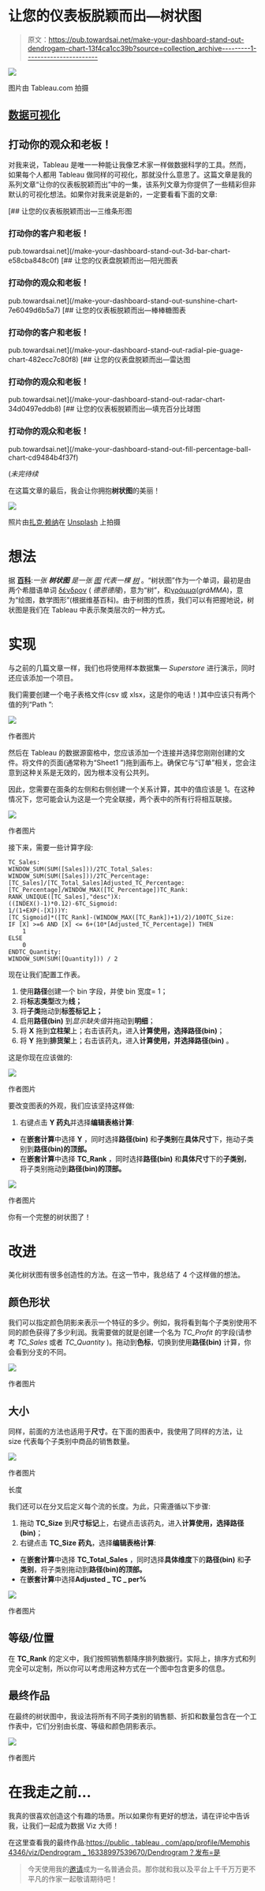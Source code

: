 # 让您的仪表板脱颖而出—树状图

> 原文：<https://pub.towardsai.net/make-your-dashboard-stand-out-dendrogam-chart-13f4ca1cc39b?source=collection_archive---------1----------------------->

![](img/023522d6b6e149276f5b41995032d306.png)

图片由 Tableau.com 拍摄

## [数据可视化](https://towardsai.net/p/category/data-visualization)

## 打动你的观众和老板！

对我来说，Tableau 是唯一一种能让我像艺术家一样做数据科学的工具。然而，如果每个人都用 Tableau 做同样的可视化，那就没什么意思了。这篇文章是我的系列文章“让你的仪表板脱颖而出”中的一集，该系列文章为你提供了一些精彩但非默认的可视化想法。如果你对我来说是新的，一定要看看下面的文章:

[](/make-your-dashboard-stand-out-3d-bar-chart-e58cba848c0f) [## 让您的仪表板脱颖而出—三维条形图

### 打动你的客户和老板！

pub.towardsai.net](/make-your-dashboard-stand-out-3d-bar-chart-e58cba848c0f) [](/make-your-dashboard-stand-out-sunshine-chart-7e6049d6b5a7) [## 让您的仪表盘脱颖而出—阳光图表

### 打动你的观众和老板！

pub.towardsai.net](/make-your-dashboard-stand-out-sunshine-chart-7e6049d6b5a7) [](/make-your-dashboard-stand-out-radial-pie-guage-chart-482ecc7c80f8) [## 让您的仪表板脱颖而出—棒棒糖图表

### 打动你的客户和老板！

pub.towardsai.net](/make-your-dashboard-stand-out-radial-pie-guage-chart-482ecc7c80f8) [](/make-your-dashboard-stand-out-radar-chart-34d0497eddb8) [## 让您的仪表盘脱颖而出—雷达图

### 打动你的观众和老板！

pub.towardsai.net](/make-your-dashboard-stand-out-radar-chart-34d0497eddb8) [](/make-your-dashboard-stand-out-fill-percentage-ball-chart-cd9484b4f37f) [## 让您的仪表板脱颖而出—填充百分比球图

### 打动你的观众和老板！

pub.towardsai.net](/make-your-dashboard-stand-out-fill-percentage-ball-chart-cd9484b4f37f) 

(*未完待续*

在这篇文章的最后，我会让你拥抱**树状图**的美丽！

![](img/2501ba4328634b23c754646b926142c5.png)

照片由[扎克·赖纳](https://unsplash.com/@_zachreiner_?utm_source=unsplash&utm_medium=referral&utm_content=creditCopyText)在 [Unsplash](https://unsplash.com/s/photos/branch?utm_source=unsplash&utm_medium=referral&utm_content=creditCopyText) 上拍摄

# 想法

据 [**百科**](https://en.wikipedia.org/wiki/Dendrogram):*一张* ***树状图*** *是一张* [*图*](https://en.wikipedia.org/wiki/Diagram) *代表一棵* [*树*](https://en.wikipedia.org/wiki/Tree_(graph_theory)) 。“树状图”作为一个单词，最初是由两个希腊语单词 [δένδρον](https://en.wiktionary.org/wiki/%CE%B4%CE%AD%CE%BD%CE%B4%CF%81%CE%BF%CE%BD#Ancient_Greek) ( *德恩德隆*)，意为“树”，和[γράμμα](https://en.wiktionary.org/wiki/%CE%B3%CF%81%CE%AC%CE%BC%CE%BC%CE%B1#Ancient_Greek)(*gráMMA*)，意为“绘图，数学图形”(根据维基百科)。由于树图的性质，我们可以有把握地说，树状图是我们在 Tableau 中表示聚类层次的一种方式。

# **实现**

与之前的几篇文章一样，我们也将使用样本数据集— *Superstore* 进行演示，同时还应该添加一个项目。

我们需要创建一个电子表格文件(csv 或 xlsx，这是你的电话！)其中应该只有两个值的列“Path ”:

![](img/d6097b22425c49615af3f3f61abe2706.png)

作者图片

然后在 Tableau 的数据源窗格中，您应该添加一个连接并选择您刚刚创建的文件。将文件的页面(通常称为“Sheet1 ”)拖到画布上。确保它与“订单”相关，您会注意到这种关系是无效的，因为根本没有公共列。

因此，您需要在面条的左侧和右侧创建一个关系计算，其中的值应该是 1。在这种情况下，您可能会认为这是一个完全联接，两个表中的所有行将相互联接。

![](img/e17b34f195b4db2d25a72bccedc7a5bc.png)

作者图片

接下来，需要一些计算字段:

```
TC_Sales:
WINDOW_SUM(SUM([Sales]))/2TC_Total_Sales:
WINDOW_SUM(SUM([Sales]))/2TC_Percentage:
[TC_Sales]/[TC_Total_Sales]Adjusted_TC_Percentage:
[TC_Percentage]/WINDOW_MAX([TC_Percentage])TC_Rank:
RANK_UNIQUE([TC_Sales],"desc")X:
((INDEX()-1)*0.12)-6TC_Sigmoid:
1/(1+EXP(-[X]))Y:
[TC_Sigmoid]*([TC_Rank]-(WINDOW_MAX([TC_Rank])+1)/2)/100TC_Size:
IF [X] >=6 AND [X] <= 6+(10*[Adjusted_TC_Percentage]) THEN 
    1
ELSE
    0
ENDTC_Quantity:
WINDOW_SUM(SUM([Quantity])) / 2
```

现在让我们配置工作表。

1.  使用**路径**创建一个 bin 字段，并使 bin 宽度= 1；
2.  将**标志类型**改为**线；**
3.  将**子类**拖动到**标签标记上；**
4.  启用**路径(bin)** 到*显示缺失值*并拖动到**明细**；
5.  将 **X** 拖到**立柱架**上；右击该药丸，进入**计算使用，**选择**路径(bin)**；
6.  将 **Y** 拖到**排货架**上；右击该药丸，进入**计算使用，**并选择**路径(bin)** 。

这是你现在应该做的:

![](img/56d91827bbc1c27dc7708201d461a99a.png)

作者图片

要改变图表的外观，我们应该坚持这样做:

1.  右键点击 **Y 药丸**并选择**编辑表格计算**:

*   在**嵌套计算**中选择 **Y** ，同时选择**路径(bin)** 和**子类别**在**具体尺寸**下，拖动子类别到**路径(bin)的顶部。**
*   在**嵌套计算**中选择 **TC_Rank** ，同时选择**路径(bin)** 和**具体尺寸**下的**子类别**，将子类别拖动到**路径(bin)的顶部。**

![](img/a9759bb32fe5e1a2e4e3a0eaedd231d5.png)

作者图片

你有一个完整的树状图了！

# 改进

美化树状图有很多创造性的方法。在这一节中，我总结了 4 个这样做的想法。

## 颜色形状

我们可以指定颜色阴影来表示一个特征的多少。例如，我将看到每个子类别使用不同的颜色获得了多少利润。我需要做的就是创建一个名为 *TC_Profit* 的字段(请参考 *TC_Sales* 或者 *TC_Quantity* )。拖动到**色标**，切换到使用**路径(bin)** 计算，你会看到分支的不同。

![](img/540822ab7a6d1c90b14ddbfbb4c10dad.png)

作者图片

## 大小

同样，前面的方法也适用于**尺寸**。在下面的图表中，我使用了同样的方法，让 size 代表每个子类别中商品的销售数量。

![](img/91149fabdbbf482d6e1cb3dc99583431.png)

作者图片

长度

我们还可以在分叉后定义每个流的长度。为此，只需遵循以下步骤:

1.  拖动 **TC_Size** 到**尺寸标记**上，右键点击该药丸，进入**计算使用，**选择**路径(bin)**；
2.  右键点击 **TC_Size 药丸**，选择**编辑表格计算**:

*   在**嵌套计算**中选择 **TC_Total_Sales** ，同时选择**具体维度**下的**路径(bin)** 和**子类别**，将子类别拖动到**路径(bin)的顶部。**
*   在**嵌套计算**中选择**Adjusted _ TC _ per%**

![](img/2edbf03ee840e679bbd7582e96a0dd16.png)

作者图片

## 等级/位置

在 **TC_Rank** 的定义中，我们按照销售额降序排列数据行。实际上，排序方式和列完全可以定制，所以你可以考虑用这种方式在一个图中包含更多的信息。

## 最终作品

在最终的树状图中，我设法将所有不同子类别的销售额、折扣和数量包含在一个工作表中，它们分别由长度、等级和颜色阴影表示。

![](img/e482984ef1d4d6b8d86f64648bca012e.png)

作者图片

# 在我走之前…

我真的很喜欢创造这个有趣的场景。所以如果你有更好的想法，请在评论中告诉我，让我们一起成为数据 Viz 大师！

在这里查看我的最终作品:[https://public . tableau . com/app/profile/Memphis 4346/viz/Dendrogram _ 16338997539670/Dendrogram？发布=是](https://public.tableau.com/app/profile/memphis4346/viz/Dendrogram_16338997539670/Dendrogram?publish=yes)

> 今天使用我的[邀请](https://anzhemeng.medium.com/membership)成为一名普通会员。那你就和我以及平台上千千万万更不平凡的作家一起敬请期待吧！